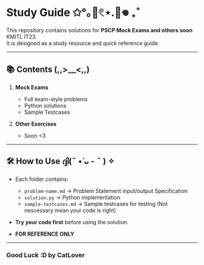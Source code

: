 # Study Guide ✩°｡🧸𓏲⋆.🧺𖦹 ₊˚

This repository contains solutions for **PSCP Mock Exams and others soon** KMITL IT23.  
It is designed as a study resource and quick reference guide.

---

## 📚 Contents (,,>﹏<,,)

1. **Mock Exams**
   - Full exam-style problems
   - Python solutions
   - Sample Testcases

2. **Other Exercises**
   - Soon <3

---

## 🛠️ How to Use ദ്ദി(˵ •̀ ᴗ - ˵ ) ✧

- Each folder contains:
  - `problem-name.md` → Problem Statement input/output Specification
  - `solution.py` → Python implementation
  - `sample-testcases.md` → Sample testcases for testing (Not nescessary mean your code is right)

- **Try your code first** before using the solution.
- **FOR REFERENCE ONLY**

---
### Good Luck :D by CatLover
